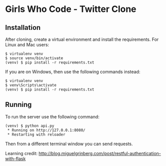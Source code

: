 Girls Who Code - Twitter Clone
==============================

Installation
------------

After cloning, create a virtual environment and install the requirements. For Linux and Mac users:

    $ virtualenv venv
    $ source venv/bin/activate
    (venv) $ pip install -r requirements.txt

If you are on Windows, then use the following commands instead:

    $ virtualenv venv
    $ venv\Scripts\activate
    (venv) $ pip install -r requirements.txt

Running
-------

To run the server use the following command:

    (venv) $ python api.py
     * Running on http://127.0.0.1:8080/
     * Restarting with reloader

Then from a different terminal window you can send requests.

Learning credit: http://blog.miguelgrinberg.com/post/restful-authentication-with-flask
